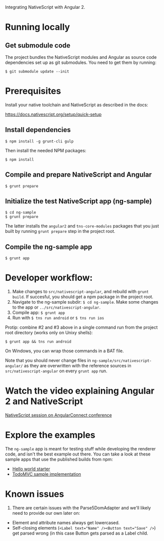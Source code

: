Integrating NativeScript with Angular 2.

# Running locally

## Get submodule code

The project bundles the NativeScript modules and Angular as source code dependencies set up as git submodules. You need to get them by running:

```
$ git submodule update --init
```

# Prerequisites

Install your native toolchain and NativeScript as described in the docs:

https://docs.nativescript.org/setup/quick-setup


## Install dependencies

```
$ npm install -g grunt-cli gulp
```

Then install the needed NPM packages:

```
$ npm install
```

## Compile and prepare NativeScript and Angular

```
$ grunt prepare
```

## Initialize the test NativeScript app (ng-sample)

```
$ cd ng-sample
$ grunt prepare
```

The latter installs the `angular2` and `tns-core-modules` packages that you just built by running `grunt prepare` step in the project root.

## Compile the ng-sample app

```
$ grunt app
```

# Developer workflow:

1. Make changes to `src/nativescript-angular`, and rebuild with `grunt build`. If succesful, you should get a npm package in the project root.
2. Navigate to the ng-sample subdir: `$ cd ng-sample`. Make some changes to the app or `../src/nativescript-angular`.
2. Compile app: `$ grunt app`
3. Run with `$ tns run android` or `$ tns run ios`

Protip: combine #2 and #3 above in a single command run from the project root directory (works only on Unixy shells):

```
$ grunt app && tns run android
```

On Windows, you can wrap those commands in a BAT file.

Note that you should never change files in `ng-sample/src/nativescript-angular/` as they are overwritten with the reference sources in `src/nativescript-angular` on every `grunt app` run.

# Watch the video explaining Angular 2 and NativeScript
[NativeScript session on AngularConnect conference](https://www.youtube.com/watch?v=4SbiiyRSIwo)

# Explore the examples

The `ng-sample` app is meant for testing stuff while developing the renderer code, and isn't the best example out there. You can take a look at these sample apps that use the published builds from npm:

* [Hello world starter](https://github.com/NativeScript/template-hello-world-ng)
* [TodoMVC sample implementation](https://github.com/NativeScript/sample-ng-todomvc)

# Known issues

1. There are certain issues with the Parse5DomAdapter and we'll likely need to provide our own later on:
  * Element and attribute names always get lowercased.
  * Self-closing elements (`<Label text="Name" /><Button text="Save" />`) get parsed wrong (in this case Button gets parsed as a Label child.
